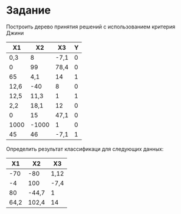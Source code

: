 Задание
=======

Построить дерево принятия решений с использованием критерия Джини

| X1      | X2      | X3      | Y      |
|---------|---------|---------|--------|
| 0,3     | 8       | -7,1    | 0      |
| 0       | 99      | 78,4    | 0      |
| 65      | 4,1     | 14      | 1      |
| 12,6    | -40     | 8       | 0      |
| 12,5    | 11,3    | 1       | 1      |
| 2,2     | 18,1    | 12      | 0      |
| 0       | 15      | 47,1    | 0      |
| 1000    | -1000   | 1       | 0      |
| 45      | 46      | -7,1    | 1      |

Определить результат классификаци для следующих данных:

| X1      | X2      | X3      |
|---------|---------|---------|
| -70     | -80     | 1,12    |
| -4      | 100     | -7,4    |
| 80      | -44,7   | 1       |
| 64,2    | 102,4   | 14      |
